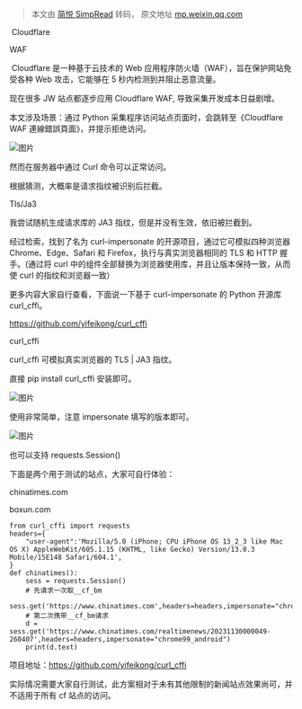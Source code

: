 > 本文由 [简悦 SimpRead](http://ksria.com/simpread/) 转码， 原文地址 [mp.weixin.qq.com](https://mp.weixin.qq.com/s/x5sHHONqsYq2NiLKSKMgKg)

 Cloudflare

WAF

 Cloudflare 是一种基于云技术的 Web 应用程序防火墙（WAF），旨在保护网站免受各种 Web 攻击，它能够在 5 秒内检测到并阻止恶意流量。

现在很多 JW 站点都逐步应用 Cloudflare WAF, 导致采集开发成本日益剧增。

本文涉及场景：通过 Python 采集程序访问站点页面时，会跳转至《Cloudflare WAF 連線錯誤頁面》，并提示拒绝访问。

![图片](https://mmbiz.qpic.cn/mmbiz_png/xxA783bXQVuDUtWYWaaTedSWciaE53sLLtiaIs9tTiboVoqjl7z1uxqWPGc2W8hf6VaFq1MuolQ1gqG3GbO4nzdaA/640?wx_fmt=png&from=appmsg)

然而在服务器中通过 Curl 命令可以正常访问。

根据猜测，大概率是请求指纹被识别后拦截。

Tls/Ja3

我尝试随机生成请求库的 JA3 指纹，但是并没有生效，依旧被拦截到。

经过检索，找到了名为 curl-impersonate 的开源项目，通过它可模拟四种浏览器 Chrome、Edge、Safari 和 Firefox，执行与真实浏览器相同的 TLS 和 HTTP 握手。(通过将 curl 中的组件全部替换为浏览器使用库，并且让版本保持一致，从而使 curl 的指纹和浏览器一致）

更多内容大家自行查看，下面说一下基于 curl-impersonate 的 Python 开源库 curl_cffi。

https://github.com/yifeikong/curl_cffi

curl_cffi

curl_cffi 可模拟真实浏览器的 TLS | JA3 指纹。

直接 pip install curl_cffi 安装即可。

![图片](https://mmbiz.qpic.cn/mmbiz_png/xxA783bXQVuDUtWYWaaTedSWciaE53sLLQYuAs5WggC1yia0K2dcaZQAtncJFQhWo7sockmLv5MIibmg85vaLBsOQ/640?wx_fmt=png&from=appmsg)

使用非常简单，注意 impersonate 填写的版本即可。

![图片](https://mmbiz.qpic.cn/mmbiz_png/xxA783bXQVuDUtWYWaaTedSWciaE53sLLK4JSfrz0u6xHztVyAZHwb0vbD57SGhhg0DBFdu378BeoJQyYEWdziaA/640?wx_fmt=png&from=appmsg)

也可以支持 requests.Session()

下面是两个用于测试的站点，大家可自行体验：

chinatimes.com

boxun.com

```
from curl_cffi import requests
headers={
    "user-agent":'Mozilla/5.0 (iPhone; CPU iPhone OS 13_2_3 like Mac OS X) AppleWebKit/605.1.15 (KHTML, like Gecko) Version/13.0.3 Mobile/15E148 Safari/604.1',
}
def chinatimes():
    sess = requests.Session()
    # 先请求一次取__cf_bm
    sess.get('https://www.chinatimes.com',headers=headers,impersonate="chrome99_android")
    # 第二次携带__cf_bm请求
    d = sess.get('https://www.chinatimes.com/realtimenews/20231130000049-260407',headers=headers,impersonate="chrome99_android")
    print(d.text)

```

项目地址：https://github.com/yifeikong/curl_cffi

实际情况需要大家自行测试，此方案相对于未有其他限制的新闻站点效果尚可，并不适用于所有 cf 站点的访问。